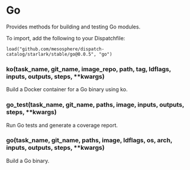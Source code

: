
# Go

Provides methods for building and testing Go modules.

To import, add the following to your Dispatchfile:

```
load("github.com/mesosphere/dispatch-catalog/starlark/stable/go@0.0.5", "go")
```

### ko(task_name, git_name, image_repo, path, tag, ldflags, inputs, outputs, steps, **kwargs)


Build a Docker container for a Go binary using ko.


### go_test(task_name, git_name, paths, image, inputs, outputs, steps, **kwargs)


Run Go tests and generate a coverage report.


### go(task_name, git_name, paths, image, ldflags, os, arch, inputs, outputs, steps, **kwargs)


Build a Go binary.



